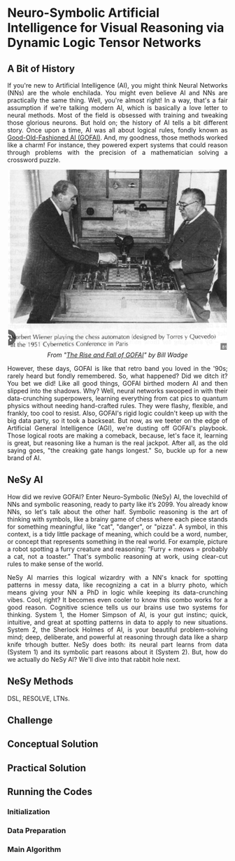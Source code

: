 # Neuro-Symbolic Artificial Intelligence for Visual Reasoning via Dynamic Logic Tensor Networks

## A Bit of History

<p align="justify">
 If you're new to Artificial Intelligence (AI), you might think Neural Networks (NNs) are the whole enchilada. You might even believe AI and NNs are practically the same thing. Well, you're almost right! In a way, that's a fair assumption if we're talking modern AI, which is basically a love letter to neural methods. Most of the field is obsessed with training and tweaking those glorious neurons. But hold on; the history of AI tells a bit different story. Once upon a time, AI was all about logical rules, fondly known as <a href="https://en.wikipedia.org/wiki/GOFAI">Good-Old-Fashioned AI (GOFAI)</a>. And, my goodness, those methods worked like a charm! For instance, they powered expert systems that could reason through problems with the precision of a mathematician solving a crossword puzzle.
</p>

<p align="center">
 <img src="readme_files/gofai.webp" width="500px">
 <br>
 <i>From "<a href="https://billwadge.com/2024/02/12/the-rise-and-fall-of-gofai/">The Rise and Fall of GOFAI</a>" by Bill Wadge</i>
</p>

<p align="justify">
 However, these days, GOFAI is like that retro band you loved in the '90s; rarely heard but fondly remembered. So, what happened? Did we ditch it? You bet we did! Like all good things, GOFAI birthed modern AI and then slipped into the shadows. Why? Well, neural networks swooped in with their data-crunching superpowers, learning everything from cat pics to quantum physics without needing hand-crafted rules. They were flashy, flexible, and frankly, too cool to resist. Also, GOFAI's rigid logic couldn't keep up with the big data party, so it took a backseat. But now, as we teeter on the edge of Artificial General Intelligence (AGI), we're dusting off GOFAI's playbook. Those logical roots are making a comeback, because, let's face it, learning is great, but reasoning like a human is the real jackpot. After all, as the old saying goes, "the creaking gate hangs longest." So, buckle up for a new brand of AI.
</p>

## NeSy AI

<p align="justify">
 How did we revive GOFAI? Enter Neuro-Symbolic (NeSy) AI, the lovechild of NNs and symbolic reasoning, ready to party like it’s 2099. You already know NNs, so let's talk about the other half. Symbolic reasoning is the art of thinking with symbols, like a brainy game of chess where each piece stands for something meaningful, like "cat", "danger", or "pizza". A symbol, in this context, is a tidy little package of meaning, which could be a word, number, or concept that represents something in the real world. For example, picture a robot spotting a furry creature and reasoning: “Furry + meows = probably a cat, not a toaster.” That's symbolic reasoning at work, using clear-cut rules to make sense of the world.
</p>

<p align="justify">
 NeSy AI marries this logical wizardry with a NN's knack for spotting patterns in messy data, like recognizing a cat in a blurry photo, which means giving your NN a PhD in logic while keeping its data-crunching vibes. Cool, right? It becomes even cooler to know this combo works for a good reason. Cognitive science tells us our brains use two systems for thinking. System 1, the Homer Simpson of AI, is your gut instinc; quick, intuitive, and great at spotting patterns in data to apply to new situations. System 2, the Sherlock Holmes of AI, is your beautiful problem-solving mind; deep, deliberate, and powerful at reasoning through data like a sharp knife trhough butter. NeSy does both: its neural part learns from data (System 1) and its symbolic part reasons about it (System 2). But, how do we actually do NeSy AI? We'll dive into that rabbit hole next.
</p>

## NeSy Methods

DSL, RESOLVE, LTNs.

## Challenge

## Conceptual Solution

## Practical Solution

## Running the Codes

### Initialization

### Data Preparation

### Main Algorithm
